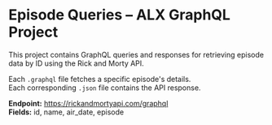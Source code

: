 # Episode Queries – ALX GraphQL Project

This project contains GraphQL queries and responses for retrieving episode data by ID using the Rick and Morty API.

Each `.graphql` file fetches a specific episode's details.  
Each corresponding `.json` file contains the API response.

**Endpoint:** https://rickandmortyapi.com/graphql  
**Fields:** id, name, air_date, episode
